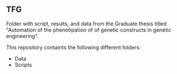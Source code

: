 TFG 
----
Folder with script, results, and data from the Graduate thesis titled "Automation of the phenotipation of of genetic constructs in genetic engineering". 

This repository containts the following different folders:
- Data
- Scripts


